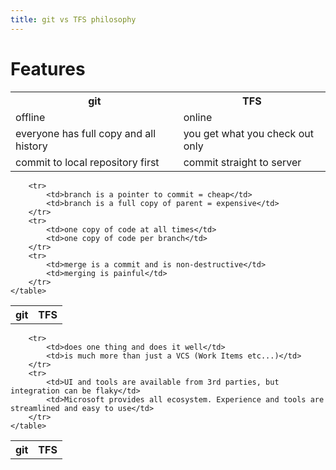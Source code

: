 ```yaml
---
title: git vs TFS philosophy
---
```


# Features
<section>
	<table>
		<tr>
			<th>git</th>
			<th>TFS</th>
		</tr>
		<tr>
			<td>offline</td>
			<td>online</td>
		</tr>
		<tr>
			<td>everyone has full copy and all history</td>
			<td> you get what you check out only</td>
		</tr>
		<tr>
			<td>commit to local repository first</td>
			<td> commit straight to server</td>
		</tr>
	</table>
</section>
<section>
	<table>
		<tr>
			<th>git</th>
			<th>TFS</th>
		</tr>

		<tr>
			<td>branch is a pointer to commit = cheap</td>
			<td>branch is a full copy of parent = expensive</td>
		</tr>
		<tr>
			<td>one copy of code at all times</td>
			<td>one copy of code per branch</td>
		</tr>
		<tr>
			<td>merge is a commit and is non-destructive</td>
			<td>merging is painful</td>
		</tr>
	</table>
</section>
<section>
	<table>
		<tr>
			<th>git</th>
			<th>TFS</th>
		</tr>

		<tr>
			<td>does one thing and does it well</td>
			<td>is much more than just a VCS (Work Items etc...)</td>
		</tr>
		<tr>
			<td>UI and tools are available from 3rd parties, but integration can be flaky</td>
			<td>Microsoft provides all ecosystem. Experience and tools are streamlined and easy to use</td>
		</tr>		
	</table>
</section>